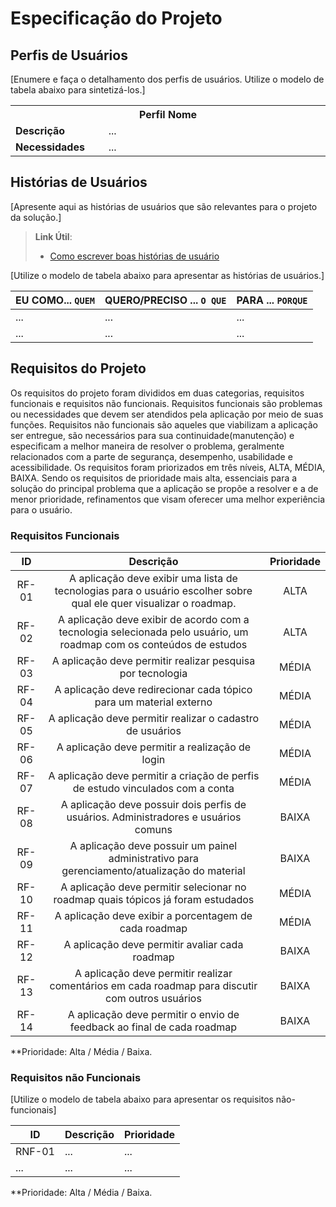 # Especificação do Projeto

## Perfis de Usuários

[Enumere e faça o detalhamento dos perfis de usuários. Utilize o modelo de tabela abaixo para sintetizá-los.]

<table>
<tbody>
<tr align=center>
<th colspan="2">Perfil Nome </th>
</tr>
<tr>
<td width="150px"><b>Descrição</b></td>
<td width="600px">...</td>
</tr>
<tr>
<td><b>Necessidades</b></td>
<td>...</td>
</tr>
</tbody>
</table>


## Histórias de Usuários

[Apresente aqui as histórias de usuários que são relevantes para o projeto da solução.]

> **Link Útil**:
> - [Como escrever boas histórias de usuário](https://medium.com/vertice/como-escrever-boas-users-stories-hist%C3%B3rias-de-usu%C3%A1rios-b29c75043fac)

[Utilize o modelo de tabela abaixo para apresentar as histórias de usuários.]

|EU COMO... `QUEM`   | QUERO/PRECISO ... `O QUE` |PARA ... `PORQUE`                 |
|--------------------|---------------------------|----------------------------------|
| ...                | ...                       | ...                              |
| ...                | ...                       | ...                              |

## Requisitos do Projeto

Os requisitos do projeto foram divididos em duas categorias, requisitos funcionais e requisitos não funcionais.
Requisitos funcionais são problemas ou necessidades que devem ser atendidos pela aplicação por meio de suas funções.
Requisitos não funcionais são aqueles que viabilizam a aplicação ser entregue, são necessários para sua continuidade(manutenção) e especificam a melhor maneira de resolver o problema, geralmente relacionados com a parte de segurança, desempenho, usabilidade e acessibilidade.
Os requisitos foram priorizados em três níveis, ALTA, MÉDIA, BAIXA. Sendo os requisitos de prioridade mais alta, essenciais para a solução do principal problema que a aplicação se propõe a resolver e a de menor prioridade, refinamentos que visam oferecer uma melhor experiência para o usuário.


### Requisitos Funcionais

|   ID   |                                                      Descrição                                                      | Prioridade |
|:------:|:-------------------------------------------------------------------------------------------------------------------:|:----------:|
| RF- 01 | A aplicação deve exibir uma lista de tecnologias para o usuário escolher sobre qual ele quer visualizar o roadmap.  | ALTA       |
| RF- 02 | A aplicação deve exibir de acordo com a tecnologia selecionada pelo usuário, um roadmap com os conteúdos de estudos | ALTA       |
| RF- 03 | A aplicação deve permitir realizar pesquisa por tecnologia                                                          | MÉDIA      |
| RF- 04 | A aplicação deve redirecionar cada tópico para um material externo                                                  | MÉDIA      |
| RF-05  | A aplicação deve permitir realizar o cadastro de usuários                                                           | MÉDIA      |
| RF-06  | A aplicação deve permitir a realização de login                                                                     | MÉDIA      |
| RF-07  | A aplicação deve permitir a criação de perfis de estudo vinculados com a conta                                      | MÉDIA      |
| RF-08  | A aplicação deve possuir dois perfis de usuários. Administradores e usuários comuns                                 | BAIXA      |
| RF-09  | A aplicação deve possuir um painel administrativo para gerenciamento/atualização do material                        | BAIXA      |
| RF-10  | A aplicação deve permitir selecionar no roadmap quais tópicos já foram estudados                                    | MÉDIA      |
| RF-11  | A aplicação deve exibir a porcentagem de cada roadmap                                                               | MÉDIA      |
| RF-12  | A aplicação deve permitir avaliar cada roadmap                                                                      | BAIXA      |
| RF-13  | A aplicação deve permitir realizar comentários em cada roadmap para discutir com outros usuários                    | BAIXA      |
| RF-14  | A aplicação deve permitir o envio de feedback ao final de cada roadmap                                              | BAIXA      |


**Prioridade: Alta / Média / Baixa. 

### Requisitos não Funcionais

[Utilize o modelo de tabela abaixo para apresentar os requisitos não-funcionais]

|ID      | Descrição               |Prioridade |
|--------|-------------------------|----|
| RNF-01 |  ...                    | ...   | 
| ...    |  ...                    | ...   | 

**Prioridade: Alta / Média / Baixa. 

